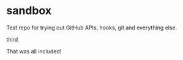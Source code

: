 sandbox
=======

Test repo for trying out GitHub APIs, hooks, git and everything else.

<!-- include included.md -->


<!-- include included2.md -->

<!-- include included3.md -->
third
<!-- included3.md -->


That was all included!
